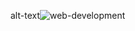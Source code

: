 alt-text![web-development](https://user-images.githubusercontent.com/34960874/81808507-6e0b4f00-953d-11ea-9ed0-44a7c310a95f.jpg)

